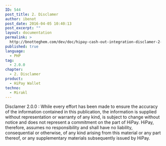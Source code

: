 ```yaml
---
ID: 544
post_title: 2. Disclamer
author: ibenot
post_date: 2016-04-05 10:40:13
post_excerpt: ""
layout: documentation
permalink: >
  http://bnotteghem.com/dev/doc/hipay-cash-out-integration-disclamer-2-0-0/
published: true
language:
  - PHP
tag:
  - 2.0.0
chapter:
  - 2. Disclamer
product:
  - HiPay Wallet
techno:
  - Mirakl
---
```

Disclamer 2.0.0 : While every effort has been made to ensure the accuracy of the information contained in this publication, the information is supplied without representation or warranty of any kind, is subject to change without notice and does not represent a commitment on the part of HiPay. HiPay, therefore, assumes no responsibility and shall have no liability, consequential or otherwise, of any kind arising from this material or any part thereof, or any supplementary materials subsequently issued by HiPay.